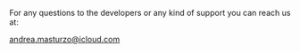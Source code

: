 For any questions to the developers or any kind of support you can reach us at:

andrea.masturzo@icloud.com
